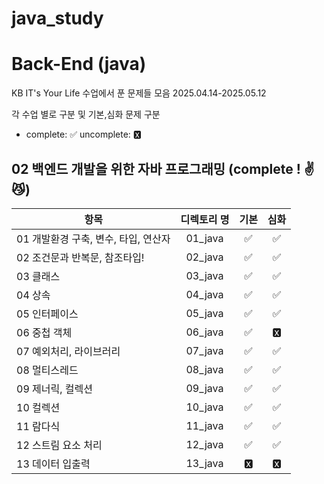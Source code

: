 # java_study

# Back-End (java)

KB IT's Your Life 수업에서 푼 문제들 모음
2025.04.14-2025.05.12

각 수업 별로 구분 및 기본,심화 문제 구분

- complete: ✅ uncomplete: 🆇

## 02 백엔드 개발을 위한 자바 프로그래밍 (complete ! ✌😼)

| 항목                                 | 디렉토리 명 | 기본 | 심화 |
| ------------------------------------ | :---------: | :--: | :--: |
| 01 개발환경 구축, 변수, 타입, 연산자 |   01_java   |  ✅  |  ✅   |
| 02 조건문과 반복문, 참조타입!        |   02_java   |  ✅   |  ✅   |
| 03 클래스                            |   03_java   |  ✅   |  ✅   |
| 04 상속                              |   04_java   |  ✅   |  ✅   |
| 05 인터페이스                        |   05_java   |  ✅   |  ✅   |
| 06 중첩 객체                         |   06_java   |  ✅   |  🆇   |
| 07 예외처리, 라이브러리              |   07_java   |  ✅   |  ✅   |
| 08 멀티스레드                        |   08_java   |  ✅   |  ✅   |
| 09 제너릭, 컬렉션                    |   09_java   |  ✅   |  ✅   |
| 10 컬렉션                            |   10_java   |  ✅   |  ✅   |
| 11 람다식                            |   11_java   |  ✅   |  ✅   |
| 12 스트림 요소 처리                  |   12_java   |  ✅   |  ✅   |
| 13 데이터 입출력                     |   13_java   |  🆇   |  🆇   |
